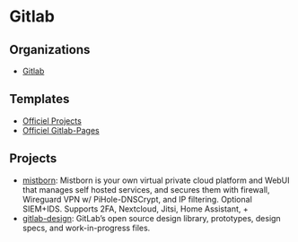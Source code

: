 # Gitlab


## Organizations

* [Gitlab](https://gitlab.com/gitlab-org)

## Templates

* [Officiel Projects](https://gitlab.com/gitlab-org/project-templates)
* [Officiel Gitlab-Pages](https://gitlab.com/pages?page=1)

## Projects

* [mistborn](https://gitlab.com/cyber5k/mistborn): Mistborn is your own virtual private cloud platform and WebUI that manages self hosted services, and secures them with firewall, Wireguard VPN w/ PiHole-DNSCrypt, and IP filtering. Optional SIEM+IDS. Supports 2FA, Nextcloud, Jitsi, Home Assistant, +
* [gitlab-design](https://gitlab.com/gitlab-org/gitlab-design): GitLab’s open source design library, prototypes, design specs, and work-in-progress files.
